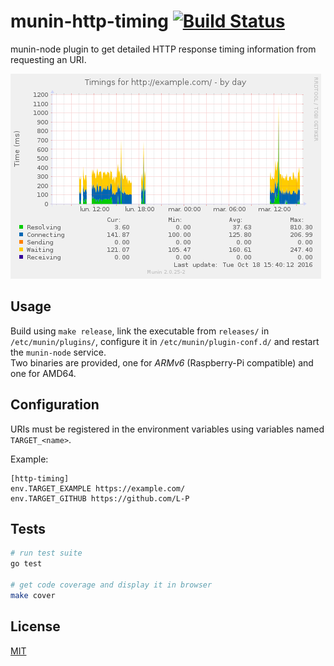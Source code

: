 # munin-http-timing [![Build Status](https://travis-ci.org/DigitalBackstage/munin-http-timing.svg?branch=master)](https://travis-ci.org/DigitalBackstage/munin-http-timing)
munin-node plugin to get detailed HTTP response timing information from
requesting an URI.

![rendered graph example](example.png)

## Usage
Build using `make release`, link the executable from `releases/` in
`/etc/munin/plugins/`, configure it in `/etc/munin/plugin-conf.d/` and restart
the `munin-node` service.  
Two binaries are provided, one for _ARMv6_ (Raspberry-Pi compatible) and one
for AMD64.

## Configuration
URIs must be registered in the environment variables using variables named
`TARGET_<name>`.

Example:
```
[http-timing]
env.TARGET_EXAMPLE https://example.com/
env.TARGET_GITHUB https://github.com/L-P
```

## Tests
```bash
# run test suite
go test

# get code coverage and display it in browser
make cover
```

## License
[MIT](LICENSE)
